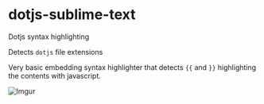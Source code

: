 dotjs-sublime-text
==================

Dotjs syntax highlighting

Detects `dotjs` file extensions

Very basic embedding syntax highlighter that detects `{{` and `}}` highlighting the contents with javascript.

![Imgur](http://i.imgur.com/0zIYcqc.png)
